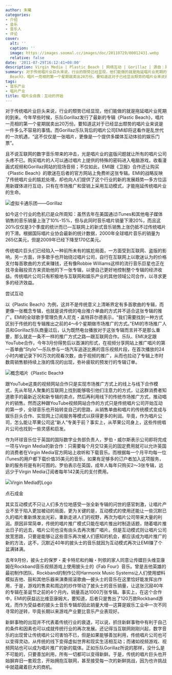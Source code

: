 ```yaml
---
author: 朱曦
categories:
- 介绍
- 音乐
- 音乐人
- 评论
cover:
  alt: ''
  caption: ''
  image: https://images.soomal.cc/images/doc/20110729/00012431.webp
  relative: false
date: '2011-07-29T16:12:41+08:00'
description: Virgin Media | Plastic Beach | 网络互动 | Gorillaz | 源自：周末画报 | 版权：转载 |  平均/总评分：09.50/19
summary: 对于传统唱片业巨头来说，行业的颓势已经显现，他们能做的就是拖延唱片业死期的到来。今年早些时候，乐队Gorillaz发行了最新的专辑《Plastic
  Beach》，唱片一亮相的第一个星期就卖出20万份。要知道这对于已经显出颓势的唱片业来说是一件多么不容易的事情。而Gorillaz乐队背后的唱片公司EMI却将这看作是乱世代的一次机遇，“这不仅仅是一张唱片，更像是一个提供多媒体互动体验的娱乐门票”。
tags:
- 音乐产业
- 唱片产业
title: 唱片业自救：互动的开始
---
```


对于传统唱片业巨头来说，行业的颓势已经显现，他们能做的就是拖延唱片业死期的到来。今年早些时候，乐队Gorillaz发行了最新的专辑《Plastic Beach》，唱片一亮相的第一个星期就卖出20万份。要知道这对于已经显出颓势的唱片业来说是一件多么不容易的事情。而Gorillaz乐队背后的唱片公司EMI却将这看作是乱世代的一次机遇，“这不仅仅是一张唱片，更像是一个提供多媒体互动体验的娱乐门票”。

且不说互联网的数字音乐带来的冲击，光是唱片业的盗版问题就让所有的唱片公司头疼不已。购买唱片的人可以通过唱片上提供的特殊的密码进入电脑游戏，收看漫画式视频和Gorillaz网站的现场音频；不仅如此，EMI跟《卫报》合作还让购买《Plastic Beach》的歌迷在后者的官方网站上免费听这张专辑。EMI的战略反映了传统唱片业的尴尬处境，却也向人们提供了这个行业的新的发展趋势―多方位运用新媒体进行互动，只有在市场推广和营销上采用互动模式，才能拖延传统唱片业的生命。

![虚拟卡通乐团――Gorillaz](https://images.soomal.cc/images/doc/20110729/00012431.webp)





如今这个行业的危机已是众所周知：虽然去年在美国通过iTunes和其他电子媒体销售的音乐销量上涨了10%-15%，但与此同时音乐唱片销量下滑20%，而且这20%仅仅是3个季度的统计而已―互联网上的新式音乐销售上涨仍抵不过传统唱片的下滑。根据国际唱片业协会最新的统计数据，2000年全球唱片音乐的销量为265亿美元，但是2009年已经下降至170亿美元。

传统唱片巨头们已经陷入一种前所未有的尴尬局面，一方面受到互联网、盗版的影响，另一方面，许多歌手也开始绕过唱片公司，自行在互联网上以歌迷认为的价格支付每首歌曲的方式来赚钱，还有像Robbie Williams这样的流行音乐巨星也正在找寻金融投资方来资助他的下一张专辑，以便自己更好地控制整个专辑的经济收益。传统唱片公司只有积极地与互联网和娱乐产业的其他领域公司合作，以寻求更多的经济效益。

尝试互动

以《Plastic Beach》为例，这并不是传统意义上清晰界定有多首歌曲的专辑，而更像一张概念专辑，也就是说传统的电台推介单曲的方式并不适合这张专辑的推广。EMI的全球歌手管理负责人尼克・盖特菲尔德表示，“我们需要找到一种方式区别于传统的在专辑推出之前的4～6个星期做市场推广的方式。”EMI的市场推广人员和Gorillaz乐队商量过后，认为既然电台播放对于这张专辑而言并不是那么重要，那么就走一条不一样的推广方式之路―跟互联网合作。乐队、EMI决定跟YouTube合作，今年3月份得势后以首演的形式，在视频分享网站上推广唱片的第一首单曲“Stylo”―乐队参与一场汽车追逐比赛的音乐视频片段，在首次播放的24小时内被记录下90万次的观看次数，由于视频的推广，从而也拉动了专辑上市时数周销售额持续上涨的情况的出现，弥补疲软的预发行的专辑订单。

![概念唱片《Plastic Beach》](https://images.soomal.cc/images/doc/20110729/00012432.webp)





跟YouTube这类的视频网站合作只是实现市场推广方式上的线上与线下合作模式，先从年轻人聚集的互联网上找到能够吸引他们注意力的方式，让这群消费者知道歌手的最新近况和新专辑的卖点，然后再利用线下的传统市场推广方式，推动唱片的销售。然而这种跟YouTube视频网站合作的方式只是传统唱片公司开始互动的第一步，全球音乐也开始转变自己的思路，从销售单曲和唱片的传统模式变成与娱乐巨头合作、实现网上订阅服务等模式以获得更多的利润。毕竟，作为唱片公司，怎么能让苹果公司这“新人”专美于前？事实上，从苹果公司身上，这些传统唱片公司也找到一些灵感和启发。

作为环球音乐位于英国的国际数字业务部负责人，罗伯・威尔斯表示公司即将完成一项与Virgin Media的新合作：只需要每个月交12美元的固定费用就可以允许英国的消费者在Virgin Media官方网站上收听和下载音乐。而根据每一个月平均每一位iTunes的用户都下载价值35美元的音乐，如果有足够多的订户者加入这项服务，新的服务将是有利可图的。罗伯表示在英国，成年人每年只购买2～3张专辑，远远少于Virgin Media订阅者每年142美元的支付费用。

![Virgin Media的Logo](https://images.soomal.cc/images/doc/20110729/00012433.webp)





点石成金

其实互动模式不只让人们多方位地感受一张全新专辑的问世的感官刺激，让唱片产业不至于陷入更加被动的局面，更为关键的是，互动模式的使用还能让一些沉默已久的唱片重新焕发出光彩，重新走进人们的视野，再次为唱片公司带来大量的利润。原因非常简单，传统的唱片推广模式只能在唱片推出时制造话题，随着唱片推出日子的远去，唱片公司也没有由头去再次推广唱片。但是互动模式则让唱片公司放宽思路，只要是能够让这些音乐再次被人们感知的机会，都应该成为唱片推广的新的方法，这不，沉默近40年的披头士的音乐就因为互动模式再次让EMI赚了个盆满钵满。

去年9月份，披头士的保罗・麦卡特尼和约翰・列侬的家人同意让传媒巨头维亚康姆在Rockband音乐视频游戏上使用披头士的《Fab Four》音乐。曾是吉他英雄的最初制作团队、Rockband的制作公司Harmonix Music Systems让人们使用塑料模拟吉他、鼓和其他乐器来演奏摇滚歌曲―披头士的音乐在这里恰好能发挥出作用，于是，游戏的售卖和周边的炒作带动了披头士的音乐销量，让这张沉寂40年的专辑在圣诞节之前的4个月内，销量高达1000万张专辑。事实上，在这个合作中，EMI的获益远比维亚康姆大，要知道，后者只是售出了120万款Rockband游戏，而作为受益者的披头士音乐专辑却因此销量大增―这算是娱乐工业中一次不同寻常的逆转，毕竟长期以来游戏产业要比音乐产业表现好。

新鲜事物的出现并不代表着传统行业的衰退，可以说，抓住新鲜事物中有利于自己的条件和因素也可以成就传统行业的再次发展。还记得当互联网刚刚兴起，数字音乐的出现曾让传统唱片公司害怕不已，但是如果能够善加利用，传统唱片公司也可以变得灵动，从传统的线下变得虚拟世界和现实生活相互动；而诸如视频游戏、视频网站也可以成为唱片推广的新的载体。正如乐队Gorillaz所说的那样，没什么是不可能的，只要善加利用，所有一切都可以变得新鲜。于是，传统的唱片巨头也开始摒弃旧一套观念，开始拥抱互联网，甚至接受每一次的新鲜挑战，因为也许挑战中就蕴藏着巨大的商机。